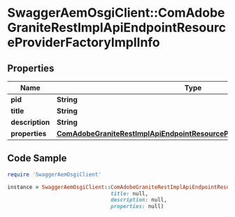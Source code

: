 # SwaggerAemOsgiClient::ComAdobeGraniteRestImplApiEndpointResourceProviderFactoryImplInfo

## Properties

Name | Type | Description | Notes
------------ | ------------- | ------------- | -------------
**pid** | **String** |  | [optional] 
**title** | **String** |  | [optional] 
**description** | **String** |  | [optional] 
**properties** | [**ComAdobeGraniteRestImplApiEndpointResourceProviderFactoryImplProperties**](ComAdobeGraniteRestImplApiEndpointResourceProviderFactoryImplProperties.md) |  | [optional] 

## Code Sample

```ruby
require 'SwaggerAemOsgiClient'

instance = SwaggerAemOsgiClient::ComAdobeGraniteRestImplApiEndpointResourceProviderFactoryImplInfo.new(pid: null,
                                 title: null,
                                 description: null,
                                 properties: null)
```


